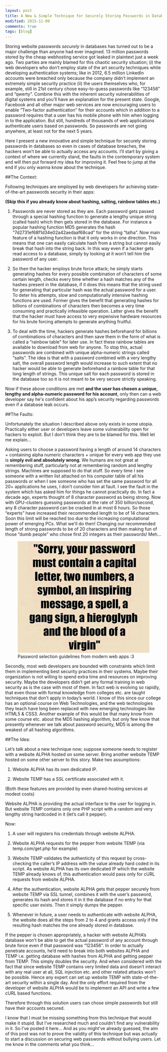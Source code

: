 ```yaml
---
layout: post
title: A New & Simple Technique for Securely Storing Passwords in Databases
modified: 2015-11-09
comments: true
tags: [blog]
---
```


Storing website passwords *securely* in databases has turned out to be a major challenge than anyone had ever imagined. 13 million passwords stored by the cheap webhosting service got leaked in plaintext just a week ago. Two parties are mainly blamed for this chaotic security situation; (i) the web developers who don’t employ state of the art security techniques while developing authentication systems; like in 2012, 6.5 million LinkedIn accounts were breached only because the company didn’t implement an extremely simple security practice (ii) the users themselves who, for example, still in 21st century chose easy-to-guess passwords like “123456” and “qwerty”. Combine this with the inherent security vulnerabilities of digital systems and you’ll have an explanation for the present state. Google, Facebook and all other major web services are now encouraging users to enable “Two-factor authentication” for their accounts which in addition to a password requires that a user has his mobile phone with him when logging in to the application. But still, hundreds of thousands of web applications authenticate users based on passwords. So passwords are not going anywhere, at least not for the next 5 years.

Here I present a new innovative and simple technique for securely storing passwords in databases so even in cases of database breaches, the hackers won’t be able to actually access any accounts. I’ll start by giving a context of where we currently stand, the faults in the contemporary system and will then put forward my idea for improving it. Feel free to jump at the end if you only wanna know about the technique.

##The Context:

Following techniques are employed by web developers for achieving state-of-the-art passwords security in their apps:

**(Skip this if you already know about hashing, salting, rainbow tables etc.)**

1) Passwords are never stored as they are. Each password gets passed through a special hashing function to generate a lengthy unique string (called hash) which then gets stored in the database. For instance a popular hashing function MD5 generates the hash “7d2731ef68f1d34e02a42aedaaf68cad” for the string “talha”. Now main feature of a hashing function is that it only works in one direction. This means that one can easily calculate hash from a string but cannot easily break that hash into the string back. In this way even if a hacker gets read access to a database, simply by looking at it won’t tell him the password of any user.

2) So then the hacker employs brute force attack; he simply starts generating hashes for every possible combination of characters of some certain length, checks every time whether a hash matches any of the hashes present in the database, if it does this means that the string used for generating that particular hash was the actual password for a user. To deter his attempts, slow and computationally intensive hashing functions are used. Former gives the benefit that generating hashes for billions of combinations of characters then becomes a very time consuming and practically infeasible operation. Latter gives the benefit that the hacker must have access to very expensive hardware resources for his brute forcing attempts to generate anything fruitful.

3) To deal with the time, hackers generate hashes beforehand for billions of combinations of characters and then save them in the form of what is called a “rainbow table” for later use. In fact these rainbow tables are available to download from web for anyone. To stop this, actual passwords are combined with unique alpha-numeric strings called “salts”. The idea is that with a password combined with a very lengthy salt, the overall password length would increase to such extent that no hacker would be able to generate beforehand a rainbow table for that long length of strings. This unique salt for each password is stored in the database too so it is not meant to be very secure strictly speaking.

Now if these above conditions are met **and the user has chosen a unique, lengthy and alpha-numeric password for his account**, only then can a web developer say he's confident about his app’s security regarding passwords even if a database leak occurs.

##The Faults:

Unfortunately the situation I described above only exists in some utopia. Practically either user or developers leave some vulnerability open for hackers to exploit. But I don’t think they are to be blamed for this. Well let me explain…

Asking users to choose a password having a length of around 14 characters + containing alpha numeric characters + unique for every web app they use is **simply evil and absolutely wrong**. We humans are not great at remembering stuff, particularly not at remembering random and lengthy strings. Machines are supposed to do that stuff. So every time I see someone with a written list attached on his computer table of all his passwords or when I see someone who has set the same password for all 20+ applications he uses, I don’t consider him at fault. I see the fault in the system which has asked him for things he cannot practically do. In fact a decade ago, experts thought of 8 character password as being strong. Now with GPU-clusters guessing passwords at the rate of 350 billion/second, any 8 character password can be cracked in at most 6 hours. So those “experts” have increased their recommended length to be of 14 characters. Soon this limit will be reached too due to the increasing computational power of emerging PCs. What we'll do then! Changing our recommended length of strong passwords to be of 20 characters and then making fun of those “dumb people” who chose first 20 integers as their passwords! Meh...

<figure>
  <img src="/images/meme-password-security.jpg">
  <figcaption>Password selection guidelines from modern web apps :3</figcaption>
</figure>

Secondly, most web developers are bounded with constraints which limit them in implementing best security practices in their systems. Maybe their organization is not willing to spend extra time and resources on improving security. Maybe the developers didn’t get any formal training in web security as is the case with most of them. In fact web is evolving so rapidly, that even those with formal knowledge from colleges etc. are taught techniques that don’t apply in today’s world. I know of this since our college has an optional course on Web Technologies, and the web technologies they teach have long been replaced with new emerging technologies like HTML5 & CSS3. Another example of this would be that many know from some course etc. about the MD5 hashing algorithm, but only few know that presently whenever we talk about password security, MD5 is among the weakest of all hashing algorithms.

##The Idea:

Let’s talk about a new technique now; suppose someone needs to register with a website ALPHA hosted on some server. Bring another website TEMP hosted on some other server to this story. Make two assumptions:

1)  Website ALPHA has its own dedicated IP.

2)  Website TEMP has a SSL certificate associated with it.

(Both these features are provided by even shared-hosting services at modest costs)

Website ALPHA is providing the actual interface to the user for logging in. But website TEMP contains only one PHP script with a random and very lengthy string hardcoded in it (let’s call it pepper).

Now:

1)  A user will registers his credentials through website ALPHA.

2)  Website ALPHA requests for the pepper from website TEMP (via temp.com/get.php for example)

3)  Website TEMP validates the authenticity of this request by cross-checking the caller’s IP address with the value already hard coded in its script. As website ALPHA has its own dedicated IP which the website TEMP already knows of, this authentication would pass only for cURL requests from website ALPHA.

4)  After the authentication, website ALPHA gets that pepper securely from website TEMP via SSL tunnel, combines it with the user’s password, generates its hash and stores it in it the database if no entry for that specific user exists. Then it simply dumps the pepper.

5)  Whenever in future, a user needs to authenticate with website ALPHA, the website does all the steps from 2 to 4 and grants access only if the resulting hash matches the one already stored in database.

If the pepper is chosen appropriately, a hacker with website ALPHA’s database won’t be able to get the actual password of any account through brute force even if that password was “123456”. In order to actually penetrate accounts, he’d need to break into both websites ALPHA and TEMP i.e. getting database with hashes from ALPHA and getting pepper from TEMP. This simply doubles the security. And when considered with the fact that since website TEMP contains very limited data and doesn’t interact with any real user at all, SQL injection etc. and other related attacks won’t be possible. Hence any expert can set up website TEMP with state-of-the-art security within a single day. And the only effort required from the developer of website ALPHA would be to implement an API and write a few cURL based functions.

Therefore through this solution users can chose simple passwords but still have their accounts secured.

I know that I must be missing something from this technique that would make it stupid. But I’ve researched much and couldn’t find any vulnerability in it. So I’ve posted it here… And as you might’ve already guessed, the aim of this post was not to prove the validity of this technique but was actually to start a discussion on securing web passwords without bullying users. Let me know in the comments what you think...
